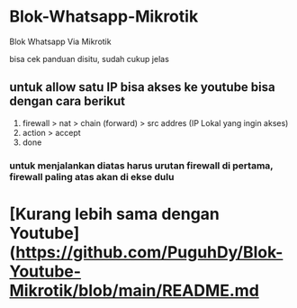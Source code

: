 # Blok-Whatsapp-Mikrotik
Blok Whatsapp Via Mikrotik

bisa cek panduan disitu, sudah cukup jelas
 ## untuk allow satu IP bisa akses ke youtube bisa dengan cara berikut
 1. firewall > nat > chain (forward) > src addres (IP Lokal yang ingin akses)
 2. action > accept
 3. done

### untuk menjalankan diatas harus urutan firewall di pertama, firewall paling atas akan di ekse dulu
# [Kurang lebih sama dengan Youtube](https://github.com/PuguhDy/Blok-Youtube-Mikrotik/blob/main/README.md

